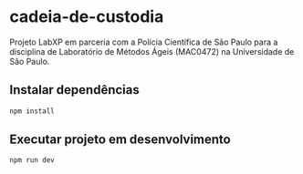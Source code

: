 # cadeia-de-custodia
Projeto LabXP em parceria com a Polícia Científica de São Paulo para a disciplina de Laboratório de Métodos Ágeis (MAC0472) na Universidade de São Paulo.

## Instalar dependências
```bash
npm install
```

## Executar projeto em desenvolvimento
```bash
npm run dev
```
